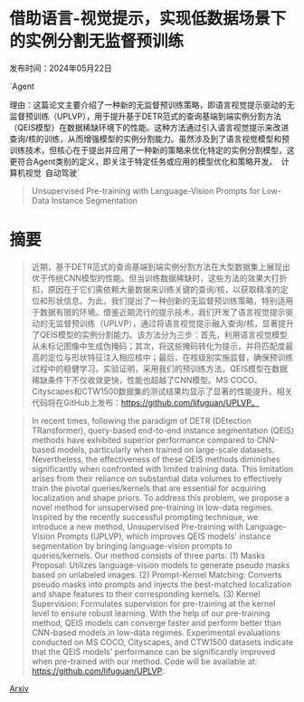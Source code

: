 # 借助语言-视觉提示，实现低数据场景下的实例分割无监督预训练

发布时间：2024年05月22日

`Agent

理由：这篇论文主要介绍了一种新的无监督预训练策略，即语言视觉提示驱动的无监督预训练（UPLVP），用于提升基于DETR范式的查询基端到端实例分割方法（QEIS模型）在数据稀缺环境下的性能。这种方法通过引入语言视觉提示来改进查询/核的训练，从而增强模型的实例分割能力。虽然涉及到了语言视觉模型和预训练技术，但核心在于提出并应用了一种新的策略来优化特定的实例分割模型，这更符合Agent类别的定义，即关注于特定任务或应用的模型优化和策略开发。` `计算机视觉` `自动驾驶`

> Unsupervised Pre-training with Language-Vision Prompts for Low-Data Instance Segmentation

# 摘要

> 近期，基于DETR范式的查询基端到端实例分割方法在大型数据集上展现出优于传统CNN模型的性能。但当训练数据稀缺时，这些方法的效果大打折扣，原因在于它们需依赖大量数据来训练关键的查询/核，以获取精准的定位和形状信息。为此，我们提出了一种创新的无监督预训练策略，特别适用于数据有限的环境。借鉴近期流行的提示技术，我们开发了语言视觉提示驱动的无监督预训练（UPLVP），通过将语言视觉提示融入查询/核，显著提升了QEIS模型的实例分割能力。该方法分为三步：首先，利用语言视觉模型从未标记图像中生成伪掩码；其次，将这些掩码转化为提示，并将匹配度最高的定位与形状特征注入相应核中；最后，在核级别实施监督，确保预训练过程中的稳健学习。实验证明，采用我们的预训练方法，QEIS模型在数据稀缺条件下不仅收敛更快，性能也超越了CNN模型。MS COCO、Cityscapes和CTW1500数据集的测试结果均显示了显著的性能提升。相关代码将在GitHub上发布：https://github.com/lifuguan/UPLVP。

> In recent times, following the paradigm of DETR (DEtection TRansformer), query-based end-to-end instance segmentation (QEIS) methods have exhibited superior performance compared to CNN-based models, particularly when trained on large-scale datasets. Nevertheless, the effectiveness of these QEIS methods diminishes significantly when confronted with limited training data. This limitation arises from their reliance on substantial data volumes to effectively train the pivotal queries/kernels that are essential for acquiring localization and shape priors. To address this problem, we propose a novel method for unsupervised pre-training in low-data regimes. Inspired by the recently successful prompting technique, we introduce a new method, Unsupervised Pre-training with Language-Vision Prompts (UPLVP), which improves QEIS models' instance segmentation by bringing language-vision prompts to queries/kernels. Our method consists of three parts: (1) Masks Proposal: Utilizes language-vision models to generate pseudo masks based on unlabeled images. (2) Prompt-Kernel Matching: Converts pseudo masks into prompts and injects the best-matched localization and shape features to their corresponding kernels. (3) Kernel Supervision: Formulates supervision for pre-training at the kernel level to ensure robust learning. With the help of our pre-training method, QEIS models can converge faster and perform better than CNN-based models in low-data regimes. Experimental evaluations conducted on MS COCO, Cityscapes, and CTW1500 datasets indicate that the QEIS models' performance can be significantly improved when pre-trained with our method. Code will be available at: https://github.com/lifuguan/UPLVP.

[Arxiv](https://arxiv.org/abs/2405.13388)